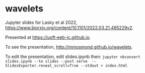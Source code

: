 # wavelets
Jupyter slides for Lasky et al 2022, https://www.biorxiv.org/content/10.1101/2022.03.21.485229v2.

Presented at https://uoft-eeb-jc.github.io.

To see the presentation, http://mmosmond.github.io/wavelets.

To edit the presentation, edit slides.ipynb then:
```jupyter nbconvert slides.ipynb --to slides --post serve  --SlidesExporter.reveal_scroll=True --stdout > index.html```
